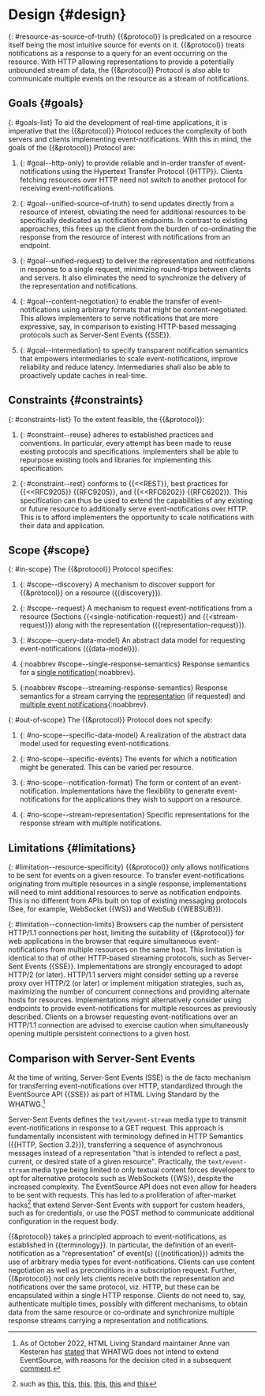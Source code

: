 # Design {#design}

{: #resource-as-source-of-truth}
{{&protocol}} is predicated on a resource itself being the most intuitive source for events on it. {{&protocol}} treats notifications as a response to a query for an event occurring on the resource. With HTTP allowing representations to provide a potentially unbounded stream of data, the {{&protocol}} Protocol is also able to communicate multiple events on the resource as a stream of notifications.

## Goals {#goals}

{: #goals-list}
To aid the development of real-time applications, it is imperative that the {{&protocol}} Protocol reduces the complexity of both servers and clients implementing event-notifications. With this in mind, the goals of the {{&protocol}} Protocol are:

1. {: #goal--http-only}
to provide reliable and in-order transfer of event-notifications using the Hypertext Transfer Protocol {{HTTP}}. Clients fetching resources over HTTP need not switch to another protocol for receiving event-notifications.

1. {: #goal--unified-source-of-truth}
to send updates directly from a resource of interest, obviating the need for additional resources to be specifically dedicated as notification endpoints. In contrast to existing approaches, this frees up the client from the burden of co-ordinating the response from the resource of interest with notifications from an endpoint.

1. {: #goal--unified-request}
to deliver the representation and notifications in response to a single request, minimizing round-trips between clients and servers. It also eliminates the need to synchronize the delivery of the representation and notifications.

1. {: #goal--content-negotiation}
to enable the transfer of event-notifications using arbitrary formats that might be content-negotiated. This allows implementers to serve notifications that are more expressive, say, in comparison to existing HTTP-based messaging protocols such as Server-Sent Events {{SSE}}.

1. {: #goal--intermediation}
to specify transparent notification semantics that empowers intermediaries to scale event-notifications, improve reliability and reduce latency. Intermediaries shall also be able to proactively update caches in real-time.

## Constraints {#constraints}

{: #constraints-list}
To the extent feasible, the {{&protocol}}:

1. {: #constraint--reuse}
adheres to established practices and conventions. In particular, every attempt has been made to reuse existing protocols and specifications. Implementers shall be able to repurpose existing tools and libraries for implementing this specification.

1. {: #constraint--rest}
conforms to {{<<REST}}, best practices for {{<<RFC9205}} {{RFC9205}}, and {{<<RFC6202}} {{RFC6202}}. This specification can thus be used to extend the capabilities of any existing or future resource to additionally serve event-notifications over HTTP. This is to afford implementers the opportunity to scale notifications with their data and application.
<!--
  See my original comment on the solid/specification Gitter channel on 24 April 2020
  https://matrix.to/#/!PlIOdBsCTDRSCxsTGA:gitter.im/$VgCcuq2HbpLKJvxIw4witAUOsqcdhC98glgzqVI1WOY
-->

## Scope {#scope}

{: #in-scope}
The {{&protocol}} Protocol specifies:

1. {: #scope--discovery}
A mechanism to discover support for {{&protocol}} on a resource ({{discovery}}).

1. {: #scope--request}
A mechanism to request event-notifications from a resource (Sections {{<single-notification-request}} and {{<stream-request}}) along with the representation ({{representation-request}}).

1. {: #scope--query-data-model}
An abstract data model for requesting event-notifications ({{data-model}}).

1. {:noabbrev #scope--single-response-semantics}
Response semantics for a [single notification](#single-notification-response){:noabbrev}.

1. {:noabbrev #scope--streaming-response-semantics}
Response semantics for a stream carrying the [representation](#representation-response) (if requested) and [multiple event notifications](#stream-response){:noabbrev}.


{: #out-of-scope}
The {{&protocol}} Protocol does not specify:

1. {: #no-scope--specific-data-model}
A realization of the abstract data model used for requesting event-notifications.

1. {: #no-scope--specific-events}
The events for which a notification might be generated. This can be varied per resource.

1. {: #no-scope--notification-format}
The form or content of an event-notification. Implementations have the flexibility to generate event-notifications for the applications they wish to support on a resource.

1. {: #no-scope--stream-representation}
Specific representations for the response stream with multiple notifications.

## Limitations {#limitations}

{: #limitation--resource-specificity}
{{&protocol}} only allows notifications to be sent for events on a given resource. To transfer event-notifications originating from multiple resources in a single response, implementations will need to mint additional resources to serve as notification endpoints. This is no different from APIs built on top of existing messaging protocols (See, for example, WebSocket {{WS}} and WebSub {{WEBSUB}}).

{: #limitation--connection-limits}
Browsers cap the number of persistent HTTP/1.1 connections per host, limiting the suitability of {{&protocol}} for web applications in the browser that require simultaneous event-notifications from multiple resources on the same host. This limitation is identical to that of other HTTP-based streaming protocols, such as Server-Sent Events {{SSE}}. Implementations are strongly encouraged to adopt HTTP/2 (or later). HTTP/1.1 servers might consider setting up a reverse proxy over HTTP/2 (or later) or implement mitigation strategies, such as, maximizing the number of concurrent connections and providing alternate hosts for resources. Implementations might alternatively consider using endpoints to provide event-notifications for multiple resources as previously described. Clients on a browser requesting event-notifications over an HTTP/1.1 connection are advised to exercise caution when simultaneously opening multiple persistent connections to a given host.

## Comparison with Server-Sent Events

At the time of writing, Server-Sent Events (SSE) is the de facto mechanism for transferring event-notifications over HTTP, standardized through the EventSource API {{SSE}} as part of HTML Living Standard by the WHATWG.[^EventSource_Obsolecense]

[^EventSource_Obsolecense]: As of October 2022, HTML Living Standard maintainer Anne van Kesteren has [stated](https://github.com/whatwg/html/issues/8297#issuecomment-1291658863) that WHATWG does not intend to extend EventSource, with reasons for the decision cited in a subsequent [comment](https://github.com/whatwg/html/issues/8297#issuecomment-1291658863).

Server-Sent Events defines the `text/event-stream` media type to transmit event-notifications in response to a GET request. This approach is fundamentally inconsistent with terminology defined in HTTP Semantics ({{HTTP, Section 3.2}}), transferring a sequence of asynchronous messages instead of a representation "that is intended to reflect a past, current, or desired state of a given resource". Practically, the `text/event-stream` media type being limited to only textual content forces developers to opt for alternative protocols such as WebSockets {{WS}}, despite the increased complexity. The EventSource API does not even allow for headers to be sent with requests. This has led to a proliferation of after-market hacks[^hacks] that extend Server-Sent Events with support for custom headers, such as for credentials, or use the POST method to communicate additional configuration in the request body.

[^hacks]: such as [this](https://www.npmjs.com/package/event-source-plus), [this](https://www.npmjs.com/package/@microsoft/fetch-event-source), [this](https://www.npmjs.com/package/fetch-event-stream), [this](https://www.npmjs.com/package/extended-eventsource), [this](https://www.npmjs.com/package/ngx-sse-client) and [this](https://www.npmjs.com/package/sse.js)

{{&protocol}} takes a principled approach to event-notifications, as established in {{terminology}}. In particular, the definition of an event-notification as a "representation" of event(s) ({{notification}}) admits the use of arbitrary media types for event-notifications. Clients can use content negotiation as well as preconditions in a subscription request. Further, {{&protocol}} not only lets clients receive both the representation and notifications over the same protocol, viz. HTTP, but these can be encapsulated within a single HTTP response. Clients do not need to, say, authenticate multiple times, possibly with different mechanisms, to obtain data from the same resource or co-ordinate and synchronize multiple response streams carrying a representation and notifications.
